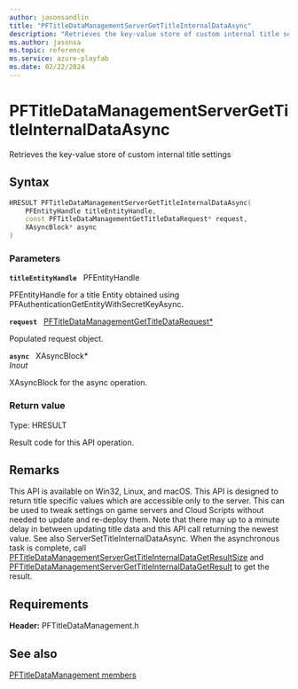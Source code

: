 ```yaml
---
author: jasonsandlin
title: "PFTitleDataManagementServerGetTitleInternalDataAsync"
description: "Retrieves the key-value store of custom internal title settings"
ms.author: jasonsa
ms.topic: reference
ms.service: azure-playfab
ms.date: 02/22/2024
---
```


# PFTitleDataManagementServerGetTitleInternalDataAsync  

Retrieves the key-value store of custom internal title settings  

## Syntax  
  
```cpp
HRESULT PFTitleDataManagementServerGetTitleInternalDataAsync(  
    PFEntityHandle titleEntityHandle,  
    const PFTitleDataManagementGetTitleDataRequest* request,  
    XAsyncBlock* async  
)  
```  
  
### Parameters  
  
**`titleEntityHandle`** &nbsp; PFEntityHandle  
  
PFEntityHandle for a title Entity obtained using PFAuthenticationGetEntityWithSecretKeyAsync.  
  
**`request`** &nbsp; [PFTitleDataManagementGetTitleDataRequest*](../../pftitledatamanagementtypes/structs/pftitledatamanagementgettitledatarequest.md)  
  
Populated request object.  
  
**`async`** &nbsp; XAsyncBlock*  
*_Inout_*  
  
XAsyncBlock for the async operation.  
  
  
### Return value
Type: HRESULT
  
Result code for this API operation.
  
## Remarks  
  
This API is available on Win32, Linux, and macOS. This API is designed to return title specific values which are accessible only to the server. This can be used to tweak settings on game servers and Cloud Scripts without needed to update and re-deploy them. Note that there may up to a minute delay in between updating title data and this API call returning the newest value. See also ServerSetTitleInternalDataAsync. When the asynchronous task is complete, call [PFTitleDataManagementServerGetTitleInternalDataGetResultSize](pftitledatamanagementservergettitleinternaldatagetresultsize.md) and [PFTitleDataManagementServerGetTitleInternalDataGetResult](pftitledatamanagementservergettitleinternaldatagetresult.md) to get the result.
  
## Requirements  
  
**Header:** PFTitleDataManagement.h
  
## See also  
[PFTitleDataManagement members](../pftitledatamanagement_members.md)  

  
  
